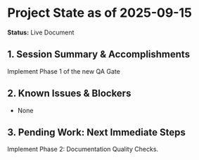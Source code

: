 # Project State as of 2025-09-15

**Status:** Live Document

## 1. Session Summary & Accomplishments
Implement Phase 1 of the new QA Gate

## 2. Known Issues & Blockers
- None

## 3. Pending Work: Next Immediate Steps
Implement Phase 2: Documentation Quality Checks.
